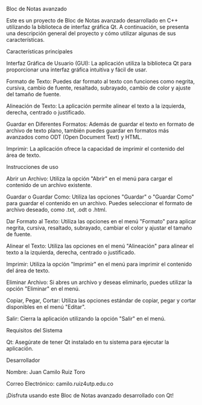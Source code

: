 Bloc de Notas avanzado

Este es un proyecto de Bloc de Notas avanzado desarrollado en C++ utilizando la biblioteca de interfaz gráfica Qt. A continuación, se presenta una descripción general del proyecto y cómo utilizar algunas de sus características.

Características principales

Interfaz Gráfica de Usuario (GUI): La aplicación utiliza la biblioteca Qt para proporcionar una interfaz gráfica intuitiva y fácil de usar.

Formato de Texto: Puedes dar formato al texto con funciones como negrita, cursiva, cambio de fuente, resaltado, subrayado, cambio de color y ajuste del tamaño de fuente.

Alineación de Texto: La aplicación permite alinear el texto a la izquierda, derecha, centrado o justificado.

Guardar en Diferentes Formatos: Además de guardar el texto en formato de archivo de texto plano, también puedes guardar en formatos más avanzados como ODT (Open Document Text) y HTML.

Imprimir: La aplicación ofrece la capacidad de imprimir el contenido del área de texto.

Instrucciones de uso

Abrir un Archivo: Utiliza la opción "Abrir" en el menú para cargar el contenido de un archivo existente.

Guardar o Guardar Como: Utiliza las opciones "Guardar" o "Guardar Como" para guardar el contenido en un archivo. Puedes seleccionar el formato de archivo deseado, como .txt, .odt o .html.

Dar Formato al Texto: Utiliza las opciones en el menú "Formato" para aplicar negrita, cursiva, resaltado, subrayado, cambiar el color y ajustar el tamaño de fuente.

Alinear el Texto: Utiliza las opciones en el menú "Alineación" para alinear el texto a la izquierda, derecha, centrado o justificado.

Imprimir: Utiliza la opción "Imprimir" en el menú para imprimir el contenido del área de texto.

Eliminar Archivo: Si abres un archivo y deseas eliminarlo, puedes utilizar la opción "Eliminar" en el menú.

Copiar, Pegar, Cortar: Utiliza las opciones estándar de copiar, pegar y cortar disponibles en el menú "Editar".

Salir: Cierra la aplicación utilizando la opción "Salir" en el menú.

Requisitos del Sistema

Qt: Asegúrate de tener Qt instalado en tu sistema para ejecutar la aplicación.

Desarrollador

Nombre: Juan Camilo Ruiz Toro

Correo Electrónico: camilo.ruiz4utp.edu.co

¡Disfruta usando este Bloc de Notas avanzado desarrollado con Qt!
